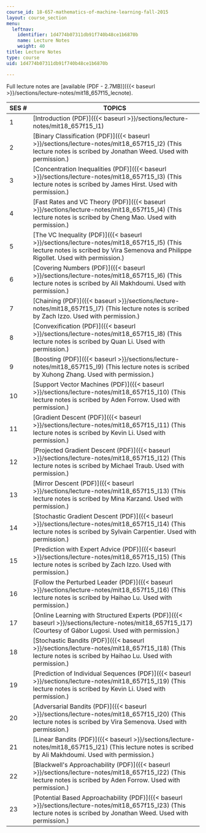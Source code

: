 ```yaml
---
course_id: 18-657-mathematics-of-machine-learning-fall-2015
layout: course_section
menu:
  leftnav:
    identifier: 1d4774b07311db91f740b48ce1b6870b
    name: Lecture Notes
    weight: 40
title: Lecture Notes
type: course
uid: 1d4774b07311db91f740b48ce1b6870b

---
```


Full lecture notes are [available (PDF - 2.7MB)]({{< baseurl >}}/sections/lecture-notes/mit18_657f15_lecnote).

| SES # | TOPICS |
| --- | --- |
| 1 | [Introduction (PDF)]({{< baseurl >}}/sections/lecture-notes/mit18_657f15_l1) |
| 2 | [Binary Classification (PDF)]({{< baseurl >}}/sections/lecture-notes/mit18_657f15_l2) (This lecture notes is scribed by Jonathan Weed. Used with permission.) |
| 3 | [Concentration Inequalities (PDF)]({{< baseurl >}}/sections/lecture-notes/mit18_657f15_l3) (This lecture notes is scribed by James Hirst. Used with permission.) |
| 4 | [Fast Rates and VC Theory (PDF)]({{< baseurl >}}/sections/lecture-notes/mit18_657f15_l4) (This lecture notes is scribed by Cheng Mao. Used with permission.) |
| 5 | [The VC Inequality (PDF)]({{< baseurl >}}/sections/lecture-notes/mit18_657f15_l5) (This lecture notes is scribed by Vira Semenova and Philippe Rigollet. Used with permission.) |
| 6 | [Covering Numbers (PDF)]({{< baseurl >}}/sections/lecture-notes/mit18_657f15_l6) (This lecture notes is scribed by Ali Makhdoumi. Used with permission.) |
| 7 | [Chaining (PDF)]({{< baseurl >}}/sections/lecture-notes/mit18_657f15_l7) (This lecture notes is scribed by Zach Izzo. Used with permission.) |
| 8 | [Convexification (PDF)]({{< baseurl >}}/sections/lecture-notes/mit18_657f15_l8) (This lecture notes is scribed by Quan Li. Used with permission.) |
| 9 | [Boosting (PDF)]({{< baseurl >}}/sections/lecture-notes/mit18_657f15_l9) (This lecture notes is scribed by Xuhong Zhang. Used with permission.) |
| 10 | [Support Vector Machines (PDF)]({{< baseurl >}}/sections/lecture-notes/mit18_657f15_l10) (This lecture notes is scribed by Aden Forrow. Used with permission.) |
| 11 | [Gradient Descent (PDF)]({{< baseurl >}}/sections/lecture-notes/mit18_657f15_l11) (This lecture notes is scribed by Kevin Li. Used with permission.) |
| 12 | [Projected Gradient Descent (PDF)]({{< baseurl >}}/sections/lecture-notes/mit18_657f15_l12) (This lecture notes is scribed by Michael Traub. Used with permission.) |
| 13 | [Mirror Descent (PDF)]({{< baseurl >}}/sections/lecture-notes/mit18_657f15_l13) (This lecture notes is scribed by Mina Karzand. Used with permission.) |
| 14 | [Stochastic Gradient Descent (PDF)]({{< baseurl >}}/sections/lecture-notes/mit18_657f15_l14) (This lecture notes is scribed by Sylvain Carpentier. Used with permission.) |
| 15 | [Prediction with Expert Advice (PDF)]({{< baseurl >}}/sections/lecture-notes/mit18_657f15_l15) (This lecture notes is scribed by Zach Izzo. Used with permission.) |
| 16 | [Follow the Perturbed Leader (PDF)]({{< baseurl >}}/sections/lecture-notes/mit18_657f15_l16) (This lecture notes is scribed by Haihao Lu. Used with permission.) |
| 17 | [Online Learning with Structured Experts (PDF)]({{< baseurl >}}/sections/lecture-notes/mit18_657f15_l17) (Courtesy of Gábor Lugosi. Used with permission.) |
| 18 | [Stochastic Bandits (PDF)]({{< baseurl >}}/sections/lecture-notes/mit18_657f15_l18) (This lecture notes is scribed by Haihao Lu. Used with permission.) |
| 19 | [Prediction of Individual Sequences (PDF)]({{< baseurl >}}/sections/lecture-notes/mit18_657f15_l19) (This lecture notes is scribed by Kevin Li. Used with permission.) |
| 20 | [Adversarial Bandits (PDF)]({{< baseurl >}}/sections/lecture-notes/mit18_657f15_l20) (This lecture notes is scribed by Vira Semenova. Used with permission.) |
| 21 | [Linear Bandits (PDF)]({{< baseurl >}}/sections/lecture-notes/mit18_657f15_l21) (This lecture notes is scribed by Ali Makhdoumi. Used with permission.) |
| 22 | [Blackwell's Approachability (PDF)]({{< baseurl >}}/sections/lecture-notes/mit18_657f15_l22) (This lecture notes is scribed by Aden Forrow. Used with permission.) |
| 23 | [Potential Based Approachability (PDF)]({{< baseurl >}}/sections/lecture-notes/mit18_657f15_l23) (This lecture notes is scribed by Jonathan Weed. Used with permission.)